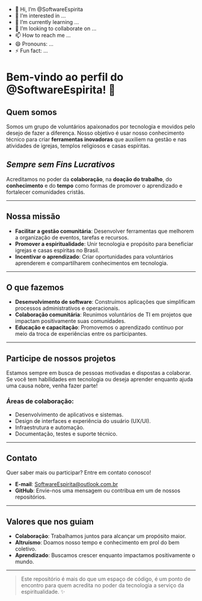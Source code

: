 - 👋 Hi, I’m @SoftwareEspirita
- 👀 I’m interested in ...
- 🌱 I’m currently learning ...
- 💞️ I’m looking to collaborate on ...
- 📫 How to reach me ...
- 😄 Pronouns: ...
- ⚡ Fun fact: ...

<!---
SoftwareEspirita/SoftwareEspirita is a ✨ special ✨ repository because its `README.md` (this file) appears on your GitHub profile.
You can click the Preview link to take a look at your changes.
--->


# Bem-vindo ao perfil do @SoftwareEspirita! 🌟

## Quem somos
Somos um grupo de voluntários apaixonados por tecnologia e movidos pelo desejo de fazer a diferença. Nosso objetivo é usar nosso conhecimento técnico para criar **ferramentas inovadoras** que auxiliem na gestão e nas atividades de igrejas, templos religiosos e casas espíritas. 
## *Sempre sem Fins Lucrativos*  

Acreditamos no poder da **colaboração**, na **doação do trabalho**, do **conhecimento** e do **tempo** como formas de promover o aprendizado e fortalecer comunidades cristãs.

---

## Nossa missão
- **Facilitar a gestão comunitária**: Desenvolver ferramentas que melhorem a organização de eventos, tarefas e recursos.  
- **Promover a espiritualidade**: Unir tecnologia e propósito para beneficiar igrejas e casas espíritas no Brasil.  
- **Incentivar o aprendizado**: Criar oportunidades para voluntários aprenderem e compartilharem conhecimentos em tecnologia.  

---

## O que fazemos
- **Desenvolvimento de software**: Construímos aplicações que simplificam processos administrativos e operacionais.  
- **Colaboração comunitária**: Reunimos voluntários de TI em projetos que impactam positivamente suas comunidades.  
- **Educação e capacitação**: Promovemos o aprendizado contínuo por meio da troca de experiências entre os participantes.  

---

## Participe de nossos projetos
Estamos sempre em busca de pessoas motivadas e dispostas a colaborar. Se você tem habilidades em tecnologia ou deseja aprender enquanto ajuda uma causa nobre, venha fazer parte!  

### Áreas de colaboração:
- Desenvolvimento de aplicativos e sistemas.  
- Design de interfaces e experiência do usuário (UX/UI).  
- Infraestrutura e automação.  
- Documentação, testes e suporte técnico.  

---

## Contato
Quer saber mais ou participar? Entre em contato conosco!  
- **E-mail**: [SoftwareEspirita@outlook.com.br](mailto:SoftwareEspirita@outlook.com.br)  
- **GitHub**: Envie-nos uma mensagem ou contribua em um de nossos repositórios.  

---

## Valores que nos guiam
- **Colaboração**: Trabalhamos juntos para alcançar um propósito maior.  
- **Altruísmo**: Doamos nosso tempo e conhecimento em prol do bem coletivo.  
- **Aprendizado**: Buscamos crescer enquanto impactamos positivamente o mundo.  

---

> Este repositório é mais do que um espaço de código, é um ponto de encontro para quem acredita no poder da tecnologia a serviço da espiritualidade. ✨

